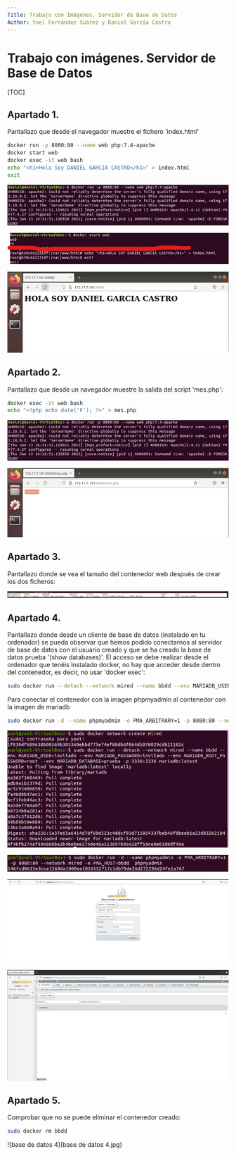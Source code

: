 ```yaml
---
Title: Trabajo con Imágenes. Servidor de Base de Datos
Author: Yoel Fernández Suárez y Daniel García Castro       
---
```


# 					Trabajo con imágenes. Servidor de Base de Datos

[TOC]

## Apartado 1.





Pantallazo que desde el navegador muestre el fichero 'index.html'



```bash
docker run -p 8000:80 --name web php:7.4-apache
docker start web
docker exec -it web bash
echo "<h1>Hola Soy DANIEL GARCIA CASTRO</h1>" > index.html
exit
```

![imagenes1.2](imagenes1.2.jpg)

![imagenes2.1](imagenes2.1.jpg)

![imagenes2.2](imagenes2.2.jpg)





## Apartado 2.

Pantallazo que desde un navegador muestre la salida del script 'mes.php':

```bash
docker exec -it web bash
echo "<?php echo date('F'); ?>" > mes.php
```



![imagenes1.3.1](imagenes1.2.jpg)

![imagenes1.3.2](imagenes1.3.2.jpg)

## Apartado 3.

Pantallazo donde se vea el tamaño del contenedor web después de crear los dos ficheros:

![imagenes](imagenes.JPG)

## Apartado 4.

Pantallazo donde desde un cliente de base de datos (instalado en tu ordenador) se pueda observar que hemos podido conectarnos al servidor de base de datos con el usuario creado y que se ha creado la base de datos prueba '(show databases)'. El acceso se debe realizar desde el ordenador que tenéis instalado docker, no hay que acceder desde dentro del contenedor, es decir, no usar 'docker exec':

```bash
sudo docker run --detach --network mired --name bbdd --env MARIADB_USER=invitado --env MARIADB_PASSWORD=invitado --env MARIADB_PASSWORD=invitado --env MARIADB_ROOT_PASSWORD=root --env MARIADB_DATABASE=prueba -p 3336:3336 mariadb:latest
```

Para conectar el contenedor con la imagen phpmyadmin al contenedor con la imagen de mariadb

```bash
sudo docker run -d --name phpmyadmin -e PMA_ARBITRARY=1 -p 8080:80 --network mired -e PMA_HOST=bbdd phpmyadmin
```

![bASEDEDATOS1](bASEDEDATOS1.jpg)

![basesdedatos2](basesdedatos2.jpg)

![basededatos5](basededatos5.JPG)

![basesdedatos3](basesdedatos3.jpg)

## Apartado 5.

Comprobar que no se puede eliminar el contenedor creado:

```bash
sudo docker rm bbdd
```

![base de datos 4](base de datos 4.jpg)

>>>
